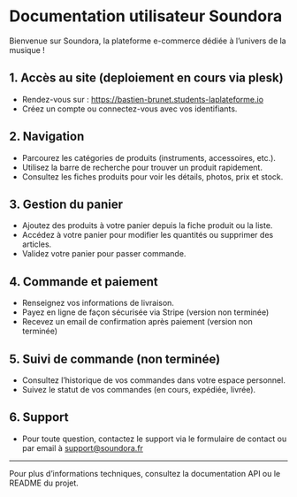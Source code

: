 # Documentation utilisateur Soundora

Bienvenue sur Soundora, la plateforme e-commerce dédiée à l’univers de la musique !

## 1. Accès au site (deploiement en cours via plesk)

- Rendez-vous sur : https://bastien-brunet.students-laplateforme.io
- Créez un compte ou connectez-vous avec vos identifiants.

## 2. Navigation

- Parcourez les catégories de produits (instruments, accessoires, etc.).
- Utilisez la barre de recherche pour trouver un produit rapidement.
- Consultez les fiches produits pour voir les détails, photos, prix et stock.

## 3. Gestion du panier

- Ajoutez des produits à votre panier depuis la fiche produit ou la liste.
- Accédez à votre panier pour modifier les quantités ou supprimer des articles.
- Validez votre panier pour passer commande.

## 4. Commande et paiement

- Renseignez vos informations de livraison.
- Payez en ligne de façon sécurisée via Stripe (version non terminée)
- Recevez un email de confirmation après paiement (version non terminée)

## 5. Suivi de commande (non terminée)

- Consultez l’historique de vos commandes dans votre espace personnel.
- Suivez le statut de vos commandes (en cours, expédiée, livrée).

## 6. Support

- Pour toute question, contactez le support via le formulaire de contact ou par email à support@soundora.fr

---

Pour plus d’informations techniques, consultez la documentation API ou le README du projet.
